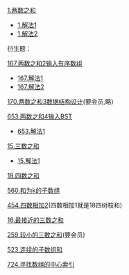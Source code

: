 

[1.两数之和](https://leetcode-cn.com/problems/two-sum/)
- [1.解法1](https://leetcode-cn.com/submissions/detail/19501050/)
- [1.解法2](https://leetcode-cn.com/submissions/detail/19501279/)

衍生题：

[167.两数之和2输入有序数组](https://leetcode-cn.com/problems/two-sum-ii-input-array-is-sorted/)
- [167.解法1](https://leetcode-cn.com/submissions/detail/19502460/)
- [167.解法2](https://leetcode-cn.com/submissions/detail/19503070/)


[170.两数之和3数据结构设计](https://leetcode-cn.com/problems/two-sum-iii-data-structure-design/)(要会员,略)

[653.两数之和4输入BST](https://leetcode-cn.com/problems/two-sum-iv-input-is-a-bst/)
- [653.解法1](https://leetcode-cn.com/submissions/detail/20356383/)


[15.三数之和](https://leetcode-cn.com/problems/3sum/)
- [15.解法1](https://leetcode-cn.com/submissions/detail/20449237/)


[18.四数之和](https://leetcode-cn.com/problems/4sum/)

[560.和为k的子数组](https://leetcode-cn.com/problems/subarray-sum-equals-k/)

[454.四数相加2](https://leetcode-cn.com/problems/4sum-ii/)(四数相加1就是18四树枝和)

[16.最接近的三数之和](https://leetcode-cn.com/problems/3sum-closest/)

[259.较小的三数之和](https://leetcode-cn.com/problems/3sum-smaller/)(要会员)

[523.连续的子数组和](https://leetcode-cn.com/problems/continuous-subarray-sum/)

[724.寻找数组的中心索引](https://leetcode-cn.com/problems/find-pivot-index/)

